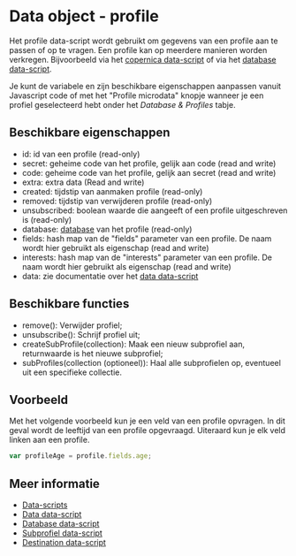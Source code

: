# Data object - profile

Het profile data-script wordt gebruikt om gegevens 
van een profile aan te passen of op te vragen. 
Een profile kan op meerdere manieren worden 
verkregen. Bijvoorbeeld via het [copernica data-script](./data-object-copernica) 
of via het [database data-script](./data-object-database).

Je kunt de variabele en zijn beschikbare eigenschappen aanpassen vanuit 
Javascript code of met het "Profile microdata" knopje wanneer je een profiel 
geselecteerd hebt onder het *Database & Profiles* tabje.

## Beschikbare eigenschappen

* id: 				id van een profile (read-only)
* secret: 			geheime code van het profile, gelijk aan code (read and write)
* code: 			geheime code van het profile, gelijk aan secret (read and write)
* extra: 			extra data (Read and write)
* created: 			tijdstip van aanmaken profile (read-only)
* removed: 			tijdstip van verwijderen profile (read-only)
* unsubscribed: 	boolean waarde die aangeeft of een profile uitgeschreven is (read-only)
* database: 		[database](./data-object-database) van het profile (read-only)
* fields:			hash map van de "fields" parameter van een profile. De naam wordt hier gebruikt als eigenschap (read and write)
* interests: 		hash map van de "interests" parameter van een profile. De naam wordt hier gebruikt als eigenschap (read and write)
* data: 			zie documentatie over het [data data-script](./data-object-data)

## Beschikbare functies

* remove():			Verwijder profiel;
* unsubscribe(): 	Schrijf profiel uit;
* createSubProfile(collection):  Maak een nieuw subprofiel aan, returnwaarde is het nieuwe subprofiel;
* subProfiles(collection (optioneel)):  Haal alle subprofielen op, eventueel uit een specifieke collectie.

## Voorbeeld

Met het volgende voorbeeld kun je een veld 
van een profile opvragen. In dit geval wordt 
de leeftijd van een profile opgevraagd. 
Uiteraard kun je elk veld linken aan een profile.

```javascript
var profileAge = profile.fields.age;
```

## Meer informatie

* [Data-scripts](./data-object)
* [Data data-script](./data-object-data)
* [Database data-script](./data-object-database)
* [Subprofiel data-script](./data-object-subprofile)
* [Destination data-script](./data-object-destination)
